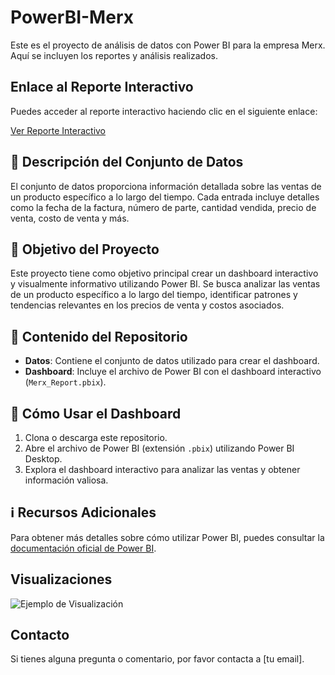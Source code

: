 # PowerBI-Merx

Este es el proyecto de análisis de datos con Power BI para la empresa Merx. Aquí se incluyen los reportes y análisis realizados.

## Enlace al Reporte Interactivo
Puedes acceder al reporte interactivo haciendo clic en el siguiente enlace:

[Ver Reporte Interactivo](URL_DEL_REPORTE_INTERACTIVO)

## 📝 Descripción del Conjunto de Datos
El conjunto de datos proporciona información detallada sobre las ventas de un producto específico a lo largo del tiempo. Cada entrada incluye detalles como la fecha de la factura, número de parte, cantidad vendida, precio de venta, costo de venta y más.

## 🎯 Objetivo del Proyecto
Este proyecto tiene como objetivo principal crear un dashboard interactivo y visualmente informativo utilizando Power BI. Se busca analizar las ventas de un producto específico a lo largo del tiempo, identificar patrones y tendencias relevantes en los precios de venta y costos asociados.

## 📂 Contenido del Repositorio
- **Datos**: Contiene el conjunto de datos utilizado para crear el dashboard.
- **Dashboard**: Incluye el archivo de Power BI con el dashboard interactivo (`Merx_Report.pbix`).

## 🚀 Cómo Usar el Dashboard
1. Clona o descarga este repositorio.
2. Abre el archivo de Power BI (extensión `.pbix`) utilizando Power BI Desktop.
3. Explora el dashboard interactivo para analizar las ventas y obtener información valiosa.

## ℹ️ Recursos Adicionales
Para obtener más detalles sobre cómo utilizar Power BI, puedes consultar la [documentación oficial de Power BI](https://docs.microsoft.com/power-bi).

## Visualizaciones
![Ejemplo de Visualización](images/ejemplo_visualizacion.png)

## Contacto
Si tienes alguna pregunta o comentario, por favor contacta a [tu email].
